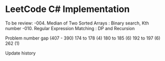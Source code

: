 LeetCode C# Implementation
=====================================

To be review:
-004. Median of Two Sorted Arrays : Binary search, Kth number
-010. Regular Expression Matching : DP and Recursion


Problem number gap (407 - 390)
174 to 178 (4)
180 to 185 (6) 
192 to 197 (6)
262        (1)

Update history

